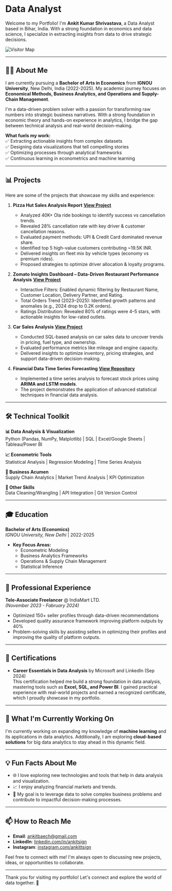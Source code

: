 # **Data Analyst**

Welcome to my Portfolio! I'm **Ankit Kumar Shrivastava**, a Data Analyst based in Bihar, India. With a strong foundation in economics and data science, I specialize in extracting insights from data to drive strategic decisions. 

![Visitor Map](https://visitor-badge.laobi.icu/badge?page_id=ankitkumar.ankitkumar)

---

## **👨‍🎓 About Me**

I am currently pursuing a **Bachelor of Arts in Economics** from **IGNOU University**, New Delhi, India (2022-2025). My academic journey focuses on **Economical Methods, Business Analytics, and Operations and Supply-Chain Management**.  

I'm a data-driven problem solver with a passion for transforming raw numbers into strategic business narratives. With a strong foundation in economic theory and hands-on experience in analytics, I bridge the gap between technical analysis and real-world decision-making.  

**What fuels my work:**  
✅ Extracting actionable insights from complex datasets  
✅ Designing data visualizations that tell compelling stories  
✅ Optimizing processes through analytical frameworks  
✅ Continuous learning in econometrics and machine learning  

---

## **📊 Projects**

Here are some of the projects that showcase my skills and experience:

1. **Pizza Hut Sales Analysis Report**  **[View Project](https://github.com/MrAnkitk/MrAnkitk-ola-rides-analysis-powerbi)**
   - Analyzed 40K+ Ola ride bookings to identify success vs cancellation trends.
   - Revealed 28% cancellation rate with key driver & customer cancellation reasons.
   - Evaluated payment methods: UPI & Credit Card dominated revenue share.
   - Identified top 5 high-value customers contributing ~19.5K INR.
   - Delivered insights on fleet mix by vehicle types (economy vs premium rides).
   - Proposed strategies to optimize driver allocation & loyalty programs. 
   

2. **Zomato Insights Dashboard – Data-Driven Restaurant Performance Analysis**   **[View Project](https://github.com/MrAnkitk/Zomato-Insights-Dashboard)**
   - Interactive Filters: Enabled dynamic filtering by Restaurant Name, Customer Location, Delivery Partner, and Rating.
   - Total Orders Trend (2023–2025): Identified growth patterns and anomalies (e.g., 2024 drop to 0.2K orders).
   - Ratings Distribution: Revealed 80% of ratings were 4–5 stars, with actionable insights for low-rated outlets.  
  

3. **Car Sales Analysis**  **[View Project](https://github.com/MrAnkitk/Car-Sales-Analysis)**
   - Conducted SQL-based analysis on car sales data to uncover trends in pricing, fuel type, and ownership.
   - Evaluated performance metrics like mileage and engine capacity.
   - Delivered insights to optimize inventory, pricing strategies, and support data-driven decision-making.

4. **Financial Data Time Series Forecasting**  **[View Repository](#)**
   - Implemented a time series analysis to forecast stock prices using **ARIMA and LSTM models**.
   - The project demonstrates the application of advanced statistical techniques in financial data analysis.  

---

## **🛠️ Technical Toolkit**

**📊 Data Analysis & Visualization**  
Python (Pandas, NumPy, Matplotlib) | SQL | Excel/Google Sheets | Tableau/Power BI  

**📈 Econometric Tools**  
Statistical Analysis | Regression Modeling | Time Series Analysis  

**💼 Business Acumen**  
Supply Chain Analytics | Market Trend Analysis | KPI Optimization  

**🔧 Other Skills**  
Data Cleaning/Wrangling | API Integration | Git Version Control

---
## 🎓 **Education**  
**Bachelor of Arts (Economics)**  
*IGNOU University, New Delhi* | 2022-2025  
- **Key Focus Areas:**  
  - Econometric Modeling  
  - Business Analytics Frameworks  
  - Operations & Supply Chain Management  
  - Statistical Inference
---
## 💼 **Professional Experience**  
**Tele-Associate Freelancer** @ IndiaMart LTD.  
*(November 2023 - Fabruary 2024)*  
- Optimized 150+ seller profiles through data-driven recommendations  
- Developed quality assurance framework improving platform outputs by 40%  
- Problem-solving skills by assisting sellers in optimizing their profiles and improving the quality of platform outputs.

---
## **🏅 Certifications**
- **Career Essentials in Data Analysis** by Microsoft and LinkedIn (Sep 2024)  
  This certification helped me build a strong foundation in data analysis, mastering tools such as **Excel, SQL, and Power BI**. I gained practical experience with real-world projects and earned a recognized certificate, which I proudly showcase in my portfolio.

---

## **🌱 What I'm Currently Working On**

I'm currently working on expanding my knowledge of **machine learning** and its applications in data analytics. Additionally, I am exploring **cloud-based solutions** for big data analytics to stay ahead in this dynamic field.

---

## **💡 Fun Facts About Me**

- 🌐 I love exploring new technologies and tools that help in data analysis and visualization.
- 📈 I enjoy analyzing financial markets and trends.
- 🎯 My goal is to leverage data to solve complex business problems and contribute to impactful decision-making processes.

---

## **📫 How to Reach Me**

- **Email**: ankitbaech@gmail.com
- **LinkedIn**: [linkedin.com/in/ankitsign](https://www.linkedin.com/in/ankitsign/)  
- **Instagram**: [instagram.com/ankittsign](https://www.instagram.com/ankittsign/)

Feel free to connect with me! I'm always open to discussing new projects, ideas, or opportunities to collaborate.

---

Thank you for visiting my portfolio! Let's connect and explore the world of data together. 🚀

